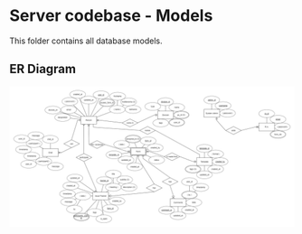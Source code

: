 # Server codebase - Models

This folder contains all database models.

## ER Diagram

![ER Diagram](https://github.com/AkshatShetty101/Hack-squad-AICS/blob/master/server/main/src/models/erdiagram.png "ER Diagram")